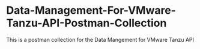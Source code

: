 # Data-Management-For-VMware-Tanzu-API-Postman-Collection
This is a postman collection for the Data Mangement for VMware Tanzu API 
